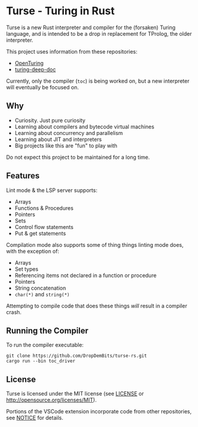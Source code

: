 # Turse - Turing in Rust

Turse is a new Rust interpreter and compiler for the (forsaken) Turing language, and is
intended to be a drop in replacement for TProlog, the older interpreter.

This project uses information from these repositories:

- [OpenTuring](https://github.com/Open-Turing-Project/OpenTuring)
- [turing-deep-doc](https://github.com/DropDemBits/turing-deep-doc)

Currently, only the compiler (`toc`) is being worked on, but a new interpreter will eventually be focused on.

## Why

- Curiosity. Just pure curiosity
- Learning about compilers and bytecode virtual machines
- Learning about concurrency and parallelism
- Learning about JIT and interpreters
- Big projects like this are "fun" to play with

Do not expect this project to be maintained for a long time.

## Features

Lint mode & the LSP server supports:

- Arrays
- Functions & Procedures
- Pointers
- Sets
- Control flow statements
- Put & get statements

Compilation mode also supports some of thing things linting mode does, with the exception of:

- Arrays
- Set types
- Referencing items not declared in a function or procedure
- Pointers
- String concatenation
- `char(*)` and `string(*)`

Attempting to compile code that does these things _will_ result in a compiler crash.

## Running the Compiler

To run the compiler executable:

```shell
git clone https://github.com/DropDemBits/turse-rs.git
cargo run --bin toc_driver
```

## License

Turse is licensed under the MIT license (see [LICENSE](LICENSE) or <http://opensource.org/licenses/MIT>).

Portions of the VSCode extension incorporate code from other repositories, see [NOTICE](lsp-client/vscode/NOTICE.md) for details.
